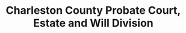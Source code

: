 ---
layout: repo
title: "Charleston County Probate Court, Estate and Will Division"
id: 1952
permalink: repos/1952/
---